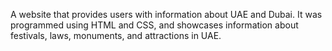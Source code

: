 A website that provides users with information about UAE and Dubai. It was programmed using HTML and CSS, and showcases information about festivals, laws, monuments, and attractions in UAE.
